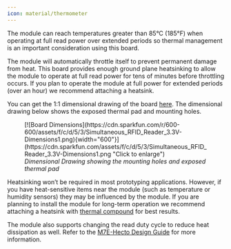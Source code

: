 ```yaml
---
icon: material/thermometer
---
```


The module can reach temperatures greater than 85&deg;C (185&deg;F) when operating at full read power over extended periods so thermal management is an important consideration using this board. 

The module will automatically throttle itself to prevent permanent damage from heat. This board provides enough ground plane heatsinking to allow the module to operate at full read power for tens of minutes before throttling occurs. If you plan to operate the module at full power for extended periods (over an hour) we recommend attaching a heatsink. 

You can get the 1:1 dimensional drawing of the board [here](https://cdn.sparkfun.com/assets/f/c/d/5/3/Simultaneous_RFID_Reader_3.3V-Dimensions1.png). The dimensional drawing below shows the exposed thermal pad and mounting holes. 

<figure markdown>
[![Board Dimensions](https://cdn.sparkfun.com/r/600-600/assets/f/c/d/5/3/Simultaneous_RFID_Reader_3.3V-Dimensions1.png){width="600"}](https://cdn.sparkfun.com/assets/f/c/d/5/3/Simultaneous_RFID_Reader_3.3V-Dimensions1.png "Click to enlarge")
<figcaption><i>Dimensional Drawing showing the mounting holes and exposed thermal pad</i></figcaption>
</figure>

Heatsinking won’t be required in most prototyping applications. However, if you have heat-sensitive items near the module (such as temperature or humidity sensors) they may be influenced by the module. If you are planning to install the module for long-term operation we recommend attaching a heatsink with [thermal compound](https://www.sparkfun.com/products/9599) for best results.

The module also supports changing the read duty cycle to reduce heat dissipation as well. Refer to the [M7E-Hecto Design Guide](./assets/component_documentation/M7E_HECTO_User_Guide.pdf) for more information.




